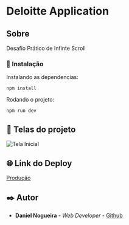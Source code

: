 # Deloitte Application

## Sobre

Desafio Prático de Infinte Scroll

### 🔧 Instalação

Instalando as dependencias:

```
npm install
```

Rodando o projeto:

```
npm run dev
```

## 📱​ Telas do projeto
![Tela Inicial](./assets/deloitte-application.png)

## 🌐​ Link do Deploy
[Produção](https://deloitte-test-application.netlify.app/)

## ✒️ Autor

- **Daniel Nogueira** - _Web Developer_ - [Github](https://github.com/NogueiraDan)
